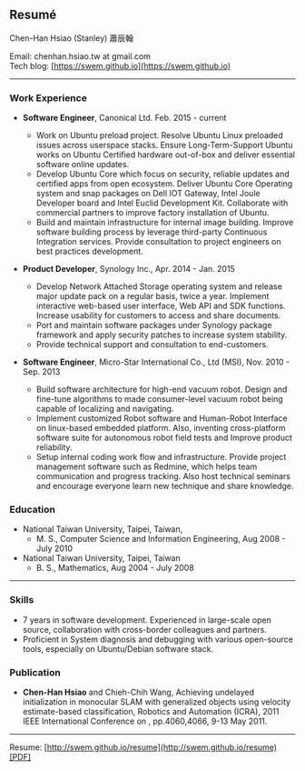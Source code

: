 ## Resumé


Chen-Han Hsiao (Stanley) 蕭辰翰

Email: chenhan.hsiao.tw at gmail.com  
Tech blog: [https://swem.github.io](https://swem.github.io)

---------------------------------------

### Work Experience
*   **Software Engineer**, Canonical Ltd.
    Feb. 2015 - current
    - Work on Ubuntu preload project. Resolve Ubuntu Linux preloaded issues across userspace stacks. Ensure Long-Term-Support Ubuntu works on Ubuntu Certified hardware out-of-box and deliver essential software online updates.
    - Develop Ubuntu Core which focus on security, reliable updates and certified apps from open ecosystem. Deliver Ubuntu Core Operating system and snap packages on Dell IOT Gateway, Intel Joule Developer board and Intel Euclid Development Kit. Collaborate with commercial partners to improve factory installation of Ubuntu.
    - Build and maintain infrastructure for internal image building. Improve software building process by leverage third-party Continuous Integration services. Provide consultation to project engineers on best practices development.

*   **Product Developer**, Synology Inc.,
    Apr. 2014 - Jan. 2015
    - Develop Network Attached Storage operating system and release major update pack on a regular basis, twice a year. Implement interactive web-based user interface, Web API and SDK functions. Increase usability for customers to access and share documents.
    - Port and maintain software packages under Synology package framework and apply security patches to increase system stability.
    - Provide technical support and consultation to end-customers.

*   **Software Engineer**, Micro-Star International Co., Ltd (MSI),
    Nov. 2010 - Sep. 2013
    - Build software architecture for high-end vacuum robot. Design and fine-tune algorithms to made consumer-level vacuum robot being capable of localizing and navigating.
    - Implement customized Robot software and Human-Robot Interface on linux-based embedded platform. Also, inventing cross-platform software suite for autonomous robot field tests and Improve product reliability.
    - Setup internal coding work flow and infrastructure. Provide project management software such as Redmine, which helps team communication and progress tracking. Also host technical seminars and encourage everyone learn new technique and share knowledge.

### Education

*   National Taiwan University, Taipei, Taiwan,
    * M. S., Computer Science and Information Engineering, Aug 2008 - July 2010
*   National Taiwan University, Taipei, Taiwan
    * B. S., Mathematics, Aug 2004 - July 2008

---------------------------------------

### Skills

*   7 years in software development. Experienced in large-scale open source, collaboration with cross-border colleagues and partners.
*   Proficient in System diagnosis and debugging with various open-source tools, especially on Ubuntu/Debian software stack.

### Publication

*   **Chen-Han Hsiao** and Chieh-Chih Wang, Achieving undelayed initialization in monocular SLAM with generalized objects using velocity estimate-based classification, Robotics and Automation (ICRA), 2011 IEEE International Conference on , pp.4060,4066, 9-13 May 2011.

---------------------------------------

Resume: [http://swem.github.io/resume](http://swem.github.io/resume) [[PDF]](https://github.com/swem/resume/raw/master/ChenHanHsiao-resume.pdf)
